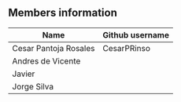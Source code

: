 

## Members information

| Name                  |Github username|
|---|---|
| Cesar Pantoja Rosales | CesarPRinso |
| Andres de Vicente     |  |
| Javier                |  |
| Jorge Silva           |  |

